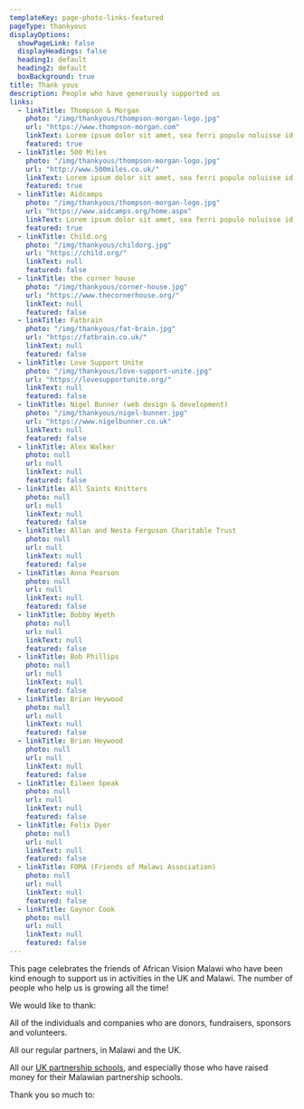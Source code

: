 ```yaml
---
templateKey: page-photo-links-featured
pageType: thankyous
displayOptions:
  showPageLink: false
  displayHeadings: false
  heading1: default
  heading2: default
  boxBackground: true
title: Thank yous
description: People who have generously supported us
links:
  - linkTitle: Thompson & Morgan
    photo: "/img/thankyous/thompson-morgan-logo.jpg"
    url: "https://www.thompson-morgan.com"
    linkText: Lorem ipsum dolor sit amet, sea ferri populo noluisse id, in mea nostrum perfecto gubergren, no vix animal omittantur. Ei pri graece quodsi placerat, est at exerci tincidunt appellantur. Mei mutat melius denique ad. Minim error ea has, mei vivendum tacimates invenire te, eirmod noluisse efficiendi te his.
    featured: true
  - linkTitle: 500 Miles
    photo: "/img/thankyous/thompson-morgan-logo.jpg"
    url: "http://www.500miles.co.uk/"
    linkText: Lorem ipsum dolor sit amet, sea ferri populo noluisse id, in mea nostrum perfecto gubergren, no vix animal omittantur. Ei pri graece quodsi placerat, est at exerci tincidunt appellantur. Mei mutat melius denique ad. Minim error ea has, mei vivendum tacimates invenire te, eirmod noluisse efficiendi te his.
    featured: true
  - linkTitle: Aidcamps
    photo: "/img/thankyous/thompson-morgan-logo.jpg"
    url: "https://www.aidcamps.org/home.aspx"
    linkText: Lorem ipsum dolor sit amet, sea ferri populo noluisse id, in mea nostrum perfecto gubergren, no vix animal omittantur. Ei pri graece quodsi placerat, est at exerci tincidunt appellantur. Mei mutat melius denique ad. Minim error ea has, mei vivendum tacimates invenire te, eirmod noluisse efficiendi te his.
    featured: true
  - linkTitle: Child.org
    photo: "/img/thankyous/childorg.jpg"
    url: "https://child.org/"
    linkText: null
    featured: false
  - linkTitle: the corner house
    photo: "/img/thankyous/corner-house.jpg"
    url: "https://www.thecornerhouse.org/"
    linkText: null
    featured: false
  - linkTitle: Fatbrain
    photo: "/img/thankyous/fat-brain.jpg"
    url: "https://fatbrain.co.uk/"
    linkText: null
    featured: false
  - linkTitle: Love Support Unite
    photo: "/img/thankyous/love-support-unite.jpg"
    url: "https://lovesupportunite.org/"
    linkText: null
    featured: false
  - linkTitle: Nigel Bunner (web design & development)
    photo: "/img/thankyous/nigel-bunner.jpg"
    url: "https://www.nigelbunner.co.uk"
    linkText: null
    featured: false
  - linkTitle: Alex Walker
    photo: null
    url: null
    linkText: null
    featured: false
  - linkTitle: All Saints Knitters
    photo: null
    url: null
    linkText: null
    featured: false
  - linkTitle: Allan and Nesta Ferguson Charitable Trust
    photo: null
    url: null
    linkText: null
    featured: false
  - linkTitle: Anna Pearson
    photo: null
    url: null
    linkText: null
    featured: false
  - linkTitle: Bobby Wyeth
    photo: null
    url: null
    linkText: null
    featured: false
  - linkTitle: Bob Phillips
    photo: null
    url: null
    linkText: null
    featured: false
  - linkTitle: Brian Heywood
    photo: null
    url: null
    linkText: null
    featured: false
  - linkTitle: Brian Heywood
    photo: null
    url: null
    linkText: null
    featured: false
  - linkTitle: Eileen Speak
    photo: null
    url: null
    linkText: null
    featured: false
  - linkTitle: Felix Dyer
    photo: null
    url: null
    linkText: null
    featured: false
  - linkTitle: FOMA (Friends of Malawi Association)
    photo: null
    url: null
    linkText: null
    featured: false
  - linkTitle: Gaynor Cook
    photo: null
    url: null
    linkText: null
    featured: false
---
```


This page celebrates the friends of African Vision Malawi who have been kind enough to support us in activities in the UK and Malawi. The number of people who help us is growing all the time!

We would like to thank:

All of the individuals and companies who are donors, fundraisers, sponsors and volunteers.

All our regular partners, in Malawi and the UK.

All our [UK partnership schools](https://www.africanvision.org.uk/projects/school-partnerships/#schools), and especially those who have raised money for their Malawian partnership schools.

Thank you so much to:
